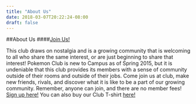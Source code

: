 ```yaml
---
title: "About Us"
date: 2018-03-07T20:22:24-08:00
draft: false
---
```

##About Us
####<a href="https://docs.google.com/forms/d/e/1FAIpQLSenLcKhnQpqiUgfmRvKnJ4XOTaeqiXxnfTJfjIN6PyVgjoXDg/viewform">Join Us!</a>

<p>This club draws on nostalgia and is a growing community that is welcoming to all who share the same interest, or are just beginning to share that interest! Pokemon Club is new to Campus as of Spring 2015, but it is undeniable that this club provides its members with a sense of community outside of their rooms and outside of their jobs. Come join us at club, make new friends, rivals, and discover what it is like to be a part of our growing community. Remember, anyone can join, and there are no member fees! <a href="https://docs.google.com/forms/d/e/1FAIpQLSenLcKhnQpqiUgfmRvKnJ4XOTaeqiXxnfTJfjIN6PyVgjoXDg/viewform">Sign up here!</a> You can also buy our Club T-shirt <a href="https://www.teepublic.com/show/372613-pokemon-club-t-shirt-2016">here!</a></p>

